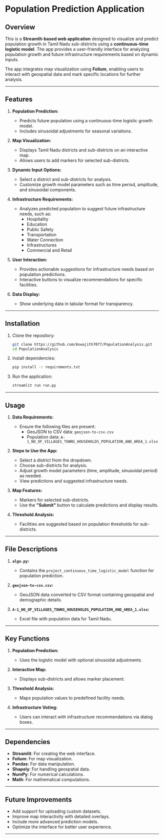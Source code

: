 # Population Prediction Application

## Overview

This is a **Streamlit-based web application** designed to visualize and predict population growth in Tamil Nadu sub-districts using a **continuous-time logistic model**. The app provides a user-friendly interface for analyzing population growth and future infrastructure requirements based on dynamic inputs.

The app integrates map visualization using **Folium**, enabling users to interact with geospatial data and mark specific locations for further analysis.

---

## Features

1. **Population Prediction:**
   - Predicts future population using a continuous-time logistic growth model.
   - Includes sinusoidal adjustments for seasonal variations.

2. **Map Visualization:**
   - Displays Tamil Nadu districts and sub-districts on an interactive map.
   - Allows users to add markers for selected sub-districts.

3. **Dynamic Input Options:**
   - Select a district and sub-districts for analysis.
   - Customize growth model parameters such as time period, amplitude, and sinusoidal components.

4. **Infrastructure Requirements:**
   - Analyzes predicted population to suggest future infrastructure needs, such as:
     - Hospitality
     - Education
     - Public Safety
     - Transportation
     - Water Connection
     - Infrastructures
     - Commercial and Retail

5. **User Interaction:**
   - Provides actionable suggestions for infrastructure needs based on population predictions.
   - Interactive buttons to visualize recommendations for specific facilities.

6. **Data Display:**
   - Show underlying data in tabular format for transparency.

---

## Installation

1. Clone the repository:
   ```bash
   git clone https://github.com/Aswajith7077/PopulationAnalysis.git
   cd PopulationAnalysis
   ```

2. Install dependencies:
   ```bash
   pip install -r requirements.txt
   ```

3. Run the application:
   ```bash
   streamlit run run.py
   ```

---

## Usage

1. **Data Requirements:**
   - Ensure the following files are present:
     - GeoJSON to CSV data: `geojson-to-csv.csv`
     - Population data: `A-1_NO_OF_VILLAGES_TOWNS_HOUSEHOLDS_POPULATION_AND_AREA_1.xlsx`

2. **Steps to Use the App:**
   - Select a district from the dropdown.
   - Choose sub-districts for analysis.
   - Adjust growth model parameters (time, amplitude, sinusoidal period) as needed.
   - View predictions and suggested infrastructure needs.

3. **Map Features:**
   - Markers for selected sub-districts.
   - Use the **"Submit"** button to calculate predictions and display results.

4. **Threshold Analysis:**
   - Facilities are suggested based on population thresholds for sub-districts.

---

## File Descriptions

1. **`algo.py`:**
   - Contains the `project_continuous_time_logistic_model` function for population prediction.

2. **`geojson-to-csv.csv`:**
   - GeoJSON data converted to CSV format containing geospatial and demographic details.

3. **`A-1_NO_OF_VILLAGES_TOWNS_HOUSEHOLDS_POPULATION_AND_AREA_1.xlsx`:**
   - Excel file with population data for Tamil Nadu.

---

## Key Functions

1. **Population Prediction:**
   - Uses the logistic model with optional sinusoidal adjustments.

2. **Interactive Map:**
   - Displays sub-districts and allows marker placement.

3. **Threshold Analysis:**
   - Maps population values to predefined facility needs.

4. **Infrastructure Voting:**
   - Users can interact with infrastructure recommendations via dialog boxes.

---

## Dependencies

- **Streamlit**: For creating the web interface.
- **Folium**: For map visualization.
- **Pandas**: For data manipulation.
- **Shapely**: For handling geospatial data.
- **NumPy**: For numerical calculations.
- **Math**: For mathematical computations.

---

## Future Improvements

- Add support for uploading custom datasets.
- Improve map interactivity with detailed overlays.
- Include more advanced prediction models.
- Optimize the interface for better user experience.

---
